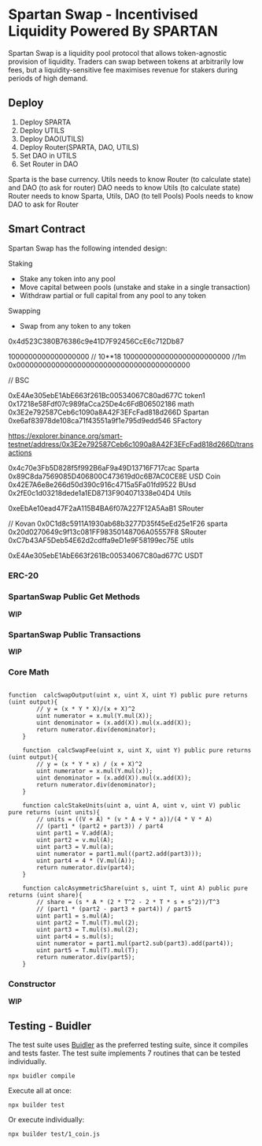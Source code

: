 # Spartan Swap - Incentivised Liquidity Powered By SPARTAN

Spartan Swap is a liquidity pool protocol that allows token-agnostic provision of liquidity. Traders can swap between tokens at arbitrarily low fees, but a liquidity-sensitive fee maximises revenue for stakers during periods of high demand. 

## Deploy
1) Deploy SPARTA
2) Deploy UTILS
3) Deploy DAO(UTILS)
4) Deploy Router(SPARTA, DAO, UTILS)
5) Set DAO in UTILS
6) Set Router in DAO

Sparta is the base currency.
Utils needs to know Router (to calculate state) and DAO (to ask for router)
DAO needs to know Utils (to calculate state)
Router needs to know Sparta, Utils, DAO (to tell Pools)
Pools needs to know DAO to ask for Router


## Smart Contract

Spartan Swap  has the following intended design:

Staking
* Stake any token into any pool
* Move capital between pools (unstake and stake in a single transaction)
* Withdraw partial or full capital from any pool to any token

Swapping
* Swap from any token to any token

0x4d523C380B76386c9e41D7F92456CcE6c712Db87

1000000000000000000 // 10**18
1000000000000000000000000 //1m
0x0000000000000000000000000000000000000000

// BSC

0xE4Ae305ebE1AbE663f261Bc00534067C80ad677C token1
0x17218e58Fdf07c989faCca25De4c6FdB06502186 math
0x3E2e792587Ceb6c1090a8A42F3EFcFad818d266D Spartan
0xe6af83978de108ca71f43551a9f1e795d9edd546 SFactory


https://explorer.binance.org/smart-testnet/address/0x3E2e792587Ceb6c1090a8A42F3EFcFad818d266D/transactions


0x4c70e3Fb5D828f5f992B6aF9a49D13716F717cac Sparta
0x89C8da7569085D406800C473619d0c6B7AC0CE8E USD Coin
0x42E7A6e8e266d50d390c916c4715a5Fa01fd9522 BUsd
0x2fE0c1d03218dede1a1ED8713F904071338e04D4 Utils

0xeEbAe10ead47F2aA115B4BA6f07A227F12A5AaB1 SRouter


// Kovan
0x0C1d8c5911A1930ab68b3277D35f45eEd25e1F26 sparta
0x20d0270649c9f13c081FF98350148706A05557F8 SRouter
0xC7b43AF5Deb54E62d2cdffa9eD1e9F58199ec75E utils

0xE4Ae305ebE1AbE663f261Bc00534067C80ad677C USDT


### ERC-20

### SpartanSwap Public Get Methods
**WIP**

### SpartanSwap Public Transactions
**WIP**

### Core Math

```solidity

function  calcSwapOutput(uint x, uint X, uint Y) public pure returns (uint output){
        // y = (x * Y * X)/(x + X)^2
        uint numerator = x.mul(Y.mul(X));
        uint denominator = (x.add(X)).mul(x.add(X));
        return numerator.div(denominator);
    }

    function  calcSwapFee(uint x, uint X, uint Y) public pure returns (uint output){
        // y = (x * Y * x) / (x + X)^2
        uint numerator = x.mul(Y.mul(x));
        uint denominator = (x.add(X)).mul(x.add(X));
        return numerator.div(denominator);
    }

    function calcStakeUnits(uint a, uint A, uint v, uint V) public pure returns (uint units){
        // units = ((V + A) * (v * A + V * a))/(4 * V * A)
        // (part1 * (part2 + part3)) / part4
        uint part1 = V.add(A);
        uint part2 = v.mul(A);
        uint part3 = V.mul(a);
        uint numerator = part1.mul((part2.add(part3)));
        uint part4 = 4 * (V.mul(A));
        return numerator.div(part4);
    }

    function calcAsymmetricShare(uint s, uint T, uint A) public pure returns (uint share){
        // share = (s * A * (2 * T^2 - 2 * T * s + s^2))/T^3
        // (part1 * (part2 - part3 + part4)) / part5
        uint part1 = s.mul(A);
        uint part2 = T.mul(T).mul(2);
        uint part3 = T.mul(s).mul(2);
        uint part4 = s.mul(s);
        uint numerator = part1.mul(part2.sub(part3).add(part4));
        uint part5 = T.mul(T).mul(T);
        return numerator.div(part5);
    }
```

### Constructor
**WIP**


## Testing - Buidler

The test suite uses [Buidler](https://buidler.dev/) as the preferred testing suite, since it compiles and tests faster. 
The test suite implements 7 routines that can be tested individually.

```
npx buidler compile
```

Execute all at once:
```
npx builder test
```

Or execute individually:
```
npx builder test/1_coin.js
```




